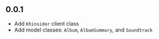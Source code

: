 ## 0.0.1
- Add `Khinsider` client class
- Add model classes: `Album`, `AlbumSummary`, and `Soundtrack`
